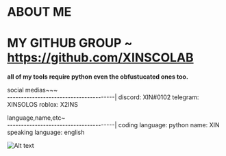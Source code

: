 # ABOUT ME 
# MY GITHUB GROUP ~ https://github.com/XINSCOLAB

**all of my tools require python even the obfustucated ones too.**


social medias~~~  
---------------------------------------|
discord: XIN#0102
telegram: XINSOLOS
roblox: X2INS


language,name,etc~   
---------------------------------------|
coding language: python
name: XIN
speaking language: english

![ Alt text](XIN.gif)









